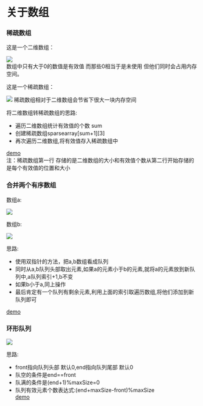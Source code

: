<h1>关于数组</h1>
<h3>稀疏数组</h3>
<p>这是一个二维数组：<p>
<img src="https://user-images.githubusercontent.com/74183122/204961368-f2bb665e-79f9-4018-9c42-77fee070c6cc.png"/></br>
数组中只有大于0的数值是有效值 而那些0相当于是未使用 但他们同时会占用内存空间。
<p>这是一个稀疏数组：</p>
<img src="https://user-images.githubusercontent.com/74183122/204962177-58135c62-fae4-49b4-ae51-86f1554024b8.png"/>
稀疏数组相对于二维数组会节省下很大一块内存空间
<p>将二维数组转稀疏数组的思路:</p>
<ul>
  <li>遍历二维数组统计有效值的个数 sum</li>
  <li>创建稀疏数组sparsearray[sum+1][3]</li>
  <li>再次遍历二维数组,将有效值存入稀疏数组中</li>
</ul>
<a href="https://github.com/guofulei/data-structure/blob/main/data-structures/src/com/lee/array/SparseArrayDemo.java">demo</a></br>
注：稀疏数组第一行 存储的是二维数组的大小和有效值个数从第二行开始存储的是每个有效值的位置和大小 </br>
<h3>合并两个有序数组</h3>
<p>数组a:</p>
<img src="https://user-images.githubusercontent.com/74183122/204986781-a10c332b-7d03-42d6-9bd1-7991911ac895.png"/>
<p>数组b:</p>
<img src="https://user-images.githubusercontent.com/74183122/204986789-48198f82-8d3d-4334-b8f4-c5b57c15ea45.png"/>
<p>思路:</p>
<ul>
  <li>使用双指针的方法，把a,b数组看成队列</li>
  <li>同时从a,b队列头部取出元素,如果a的元素小于b的元素,就将a的元素放到新队列中,a队列索引+1,b不变</li>
  <li>如果b小于a,同上操作</li>
  <li>最后肯定有一个队列有剩余元素,利用上面的索引取遍历数组,将他们添加到新队列即可</li>
</ul>
<a href="https://github.com/guofulei/data-structure/blob/main/data-structures/src/com/lee/array/OrderArrayDemo.java">demo</a>
<h3>环形队列</h3>
<img src="https://user-images.githubusercontent.com/74183122/204996425-97fe56f7-26a7-43bc-8a3c-b728f6797ce2.png"/>
<p>思路:</p>
<ul>
  <li>front指向队列头部 默认0,end指向队列尾部 默认0</li>
  <li>队空的条件是end==front</li>
  <li>队满的条件是(end+1)%maxSize=0</li>
  <li>队列有效元素个数表达式:(end+maxSize-front)%maxSize</li>
</lu>
<a href="https://github.com/guofulei/data-structure/blob/main/data-structures/src/com/lee/array/CircleDemo.java">demo</a>
